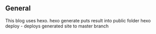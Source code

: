 ## General

This blog uses hexo.
hexo generate puts result into public folder
hexo deploy - deploys generated site to master branch